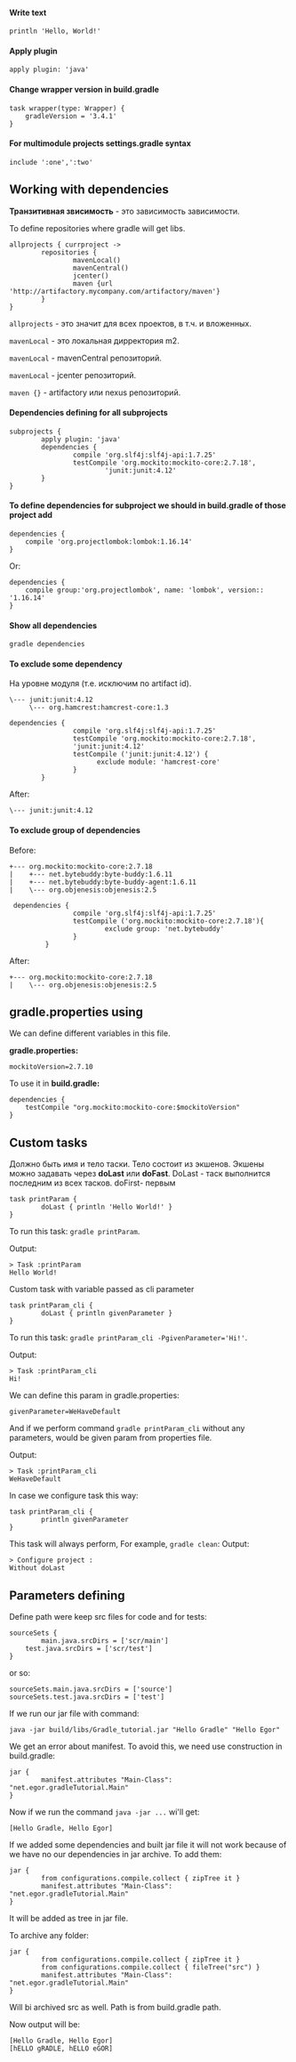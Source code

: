 #### Write text
```
println 'Hello, World!'
```

#### Apply plugin
```
apply plugin: 'java'
```

#### Change wrapper version in build.gradle
```
task wrapper(type: Wrapper) {
	gradleVersion = '3.4.1'
}
```

#### For multimodule projects settings.gradle syntax
```
include ':one',':two'
```


## Working with dependencies
**Транзитивная звисимость** - это зависимость зависимости.

To define repositories where gradle will get libs.
```
allprojects { currproject ->
        repositories {
                mavenLocal()
                mavenCentral()
                jcenter()
                maven {url 'http://artifactory.mycompany.com/artifactory/maven'}
        }
}
```
`allprojects` - это значит для всех проектов, в т.ч. и вложенных.

`mavenLocal` - это локальная дирректория m2.

`mavenLocal` - mavenCentral репозиторий.

`mavenLocal` - jcenter репозиторий.

`maven {}`   - artifactory или nexus репозиторий.

#### Dependencies defining for all subprojects
```
subprojects {
        apply plugin: 'java'
        dependencies {
                compile 'org.slf4j:slf4j-api:1.7.25'
                testCompile 'org.mockito:mockito-core:2.7.18',
                        'junit:junit:4.12'
        }
}
```
#### To define dependencies for subproject we should in build.gradle of those project add
```
dependencies {
	compile 'org.projectlombok:lombok:1.16.14'
}
```
Or:
```
dependencies {
	compile group:'org.projectlombok', name: 'lombok', version:: '1.16.14'
}
```
#### Show all dependencies
```
gradle dependencies
```
#### To exclude some dependency 
На уровне модуля (т.е. исключим по artifact id).
```
\--- junit:junit:4.12
     \--- org.hamcrest:hamcrest-core:1.3
```

```
dependencies {
                compile 'org.slf4j:slf4j-api:1.7.25'
                testCompile 'org.mockito:mockito-core:2.7.18',
                'junit:junit:4.12'
                testCompile ('junit:junit:4.12') {
                      exclude module: 'hamcrest-core'
                }
        }
```
After:
```
\--- junit:junit:4.12
```
#### To exclude group of dependencies
Before:
```
+--- org.mockito:mockito-core:2.7.18
|    +--- net.bytebuddy:byte-buddy:1.6.11
|    +--- net.bytebuddy:byte-buddy-agent:1.6.11
|    \--- org.objenesis:objenesis:2.5
```
```
 dependencies {
                compile 'org.slf4j:slf4j-api:1.7.25'
                testCompile ('org.mockito:mockito-core:2.7.18'){
                        exclude group: 'net.bytebuddy'
                }
         }

```
After:
```
+--- org.mockito:mockito-core:2.7.18
|    \--- org.objenesis:objenesis:2.5
```

## gradle.properties using
We can define different variables in this file.

**gradle.properties:**
```
mockitoVersion=2.7.10
```
To use it in **build.gradle:**
```
dependencies {
	testCompile "org.mockito:mockito-core:$mockitoVersion"
}
```

## Custom tasks
Должно быть имя и тело таски.
Тело состоит из экшенов. Экшены можно задавать через **doLast** или **doFast**. DoLast - таск выполнится последним из всех тасков. doFirst- первым

```
task printParam {
        doLast { println 'Hello World!' }
}
```
To run this task: `gradle printParam`.

Output:
```
> Task :printParam
Hello World!
```
Custom task with variable passed as cli parameter
```
task printParam_cli {
        doLast { println givenParameter }
}
```
To run this task: `gradle printParam_cli -PgivenParameter='Hi!'`.

Output:
```
> Task :printParam_cli
Hi!
```
We can define this param in gradle.properties:
```
givenParameter=WeHaveDefault
```
And if we perform command `gradle printParam_cli` without any parameters, would be given param from properties file.

Output:
```
> Task :printParam_cli
WeHaveDefault
```

In case we configure task this way:
```
task printParam_cli {
        println givenParameter
}
```
This task will always perform, For example, `gradle clean`:
Output:
```
> Configure project :
Without doLast

```
## Parameters defining
Define path were keep src files for code and for tests:
```
sourceSets {
        main.java.srcDirs = ['scr/main']
	test.java.srcDirs = ['scr/test']
}
```
or so:
```
sourceSets.main.java.srcDirs = ['source']
sourceSets.test.java.srcDirs = ['test']
```
If we run our jar file with command: 
```
java -jar build/libs/Gradle_tutorial.jar "Hello Gradle" "Hello Egor"
```
We get an error about manifest. To avoid this, we need use construction in build.gradle:
```
jar {
        manifest.attributes "Main-Class": "net.egor.gradleTutorial.Main"
}
```
Now if we run the command `java -jar ...` wi'll get:
```
[Hello Gradle, Hello Egor]
```
If we added some dependencies and built jar file it will not work because of we have no our dependencies in jar archive.
To add them:
```
jar {
        from configurations.compile.collect { zipTree it }
        manifest.attributes "Main-Class": "net.egor.gradleTutorial.Main"
}
```
It will be added as tree in jar file.

To archive any folder:
```
jar {
        from configurations.compile.collect { zipTree it }
        from configurations.compile.collect { fileTree("src") }
        manifest.attributes "Main-Class": "net.egor.gradleTutorial.Main"
}
```
Will bi archived src as well. Path is from build.gradle path.

Now output will be:
```
[Hello Gradle, Hello Egor]
[hELLO gRADLE, hELLO eGOR]
```







